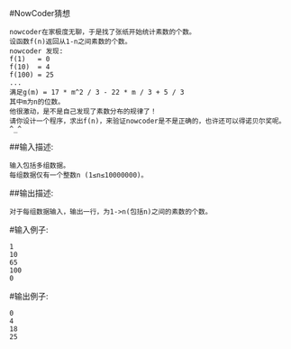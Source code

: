 #NowCoder猜想

    nowcoder在家极度无聊，于是找了张纸开始统计素数的个数。
    设函数f(n)返回从1-n之间素数的个数。
    nowcoder 发现:
    f(1)   = 0
    f(10)  = 4
    f(100) = 25
    ...
    满足g(m) = 17 * m^2 / 3 - 22 * m / 3 + 5 / 3
    其中m为n的位数。
    他很激动，是不是自己发现了素数分布的规律了！
    请你设计一个程序，求出f(n)，来验证nowcoder是不是正确的，也许还可以得诺贝尔奖呢。^_^

##输入描述:

    输入包括多组数据。
    每组数据仅有一个整数n (1≤n≤10000000)。


##输出描述:

    对于每组数据输入，输出一行，为1->n(包括n)之间的素数的个数。

#输入例子:

    1
    10
    65
    100
    0

#输出例子:

    0
    4
    18
    25
